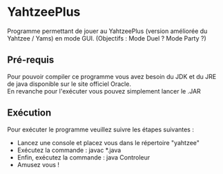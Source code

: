 # YahtzeePlus
Programme permettant de jouer au YahtzeePlus (version améliorée du Yahtzee / Yams) en mode GUI. (Objectifs : Mode Duel ? Mode Party ?)

## Pré-requis
Pour pouvoir compiler ce programme vous avez besoin du JDK et du JRE de java disponible sur le site officiel Oracle.  
En revanche pour l'exécuter vous pouvez simplement lancer le .JAR

## Exécution
Pour exécuter le programme veuillez suivre les étapes suivantes :
- Lancez une console et placez vous dans le répertoire "yahtzee"
- Exécutez la commande : javac *.java
- Enfin, exécutez la commande : java Controleur
- Amusez vous !

